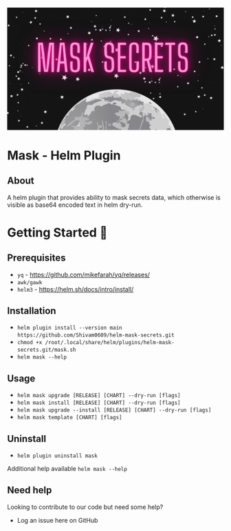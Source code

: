 
![banner](resources/banner.png)

# Mask - Helm Plugin

## About

A helm plugin that provides ability to mask secrets data,
which otherwise is visible as base64 encoded text in helm dry-run.

# Getting Started 🚀

## Prerequisites

  * `yq` - https://github.com/mikefarah/yq/releases/
  * `awk/gawk`
  * `helm3` - https://helm.sh/docs/intro/install/

## Installation

  * `helm plugin install --version main https://github.com/Shivam0609/helm-mask-secrets.git`
  * `chmod +x /root/.local/share/helm/plugins/helm-mask-secrets.git/mask.sh`
  * `helm mask --help`

## Usage

  * `helm mask upgrade [RELEASE] [CHART] --dry-run [flags]`
  * `helm mask install [RELEASE] [CHART] --dry-run [flags]`
  * `helm mask upgrade --install [RELEASE] [CHART] --dry-run [flags]`
  * `helm mask template [CHART] [flags]`

## Uninstall

  * `helm plugin uninstall mask`


Additional help available `helm mask --help`

## Need help

Looking to contribute to our code but need some help?

* Log an issue here on GitHub
